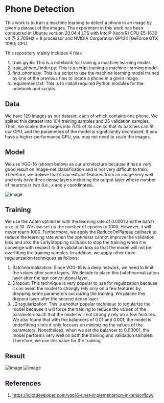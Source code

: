 # Phone Detection

This work is to train a machine learning to detect a phone in an image by given a dataset of the images. The experiment in this work has been conducted in Ubuntu version 20.04.4 LTS with Intel® Xeon(R) CPU E5-1630 v4 @ 3.70GHz × 8 processor and NVIDIA Corporation GP104 [GeForce GTX 1080] GPU. 

This repository mainly includes 4 files:

1) train.ipynb: This is a notebook for training a machine learning model.
2) train_phone_finder.py: This is a script training a machine learning model.
3) find_phone.py: This is a script to use the machine learning model trained by one of the previous files to locate a phone in a given image.
4) requirement.txt: This is to install required Python modules for the notebook and scripts.

## Data

We have 129 images as our dataset, each of which contains one phone. We splited this dataset into 104 training samples and 25 validation samples. Then, we scaled the images into 70% of its size so that its batches can fit our GPU, and the parameters of the model is significantly decreased. If you have a higher-performance GPU, you may not need to scale the images. 

## Model

We use VGG-16 (shown below) as our architecture because it has a very good result on Image-net classification and is not very difficult to train. Therefore, we believe that it can extract features from an image very well and only have three dense layers including the output layer whose number of neurons is two (i.e., x and y coordinates).

![image](https://user-images.githubusercontent.com/23422272/188261241-12e52a7f-966e-4279-86bd-02de91110f6a.png)


## Training

We use the Adam optimizer with the learning rate of 0.0001 and the batch size of 10. We also set up the number of epochs to 1000. However, it will never reach 1000. Furthermore, we apply the ReduceOnPlateau callback to reduce the learning rate when the optimizer cannot improve the validation loss and also the EarlyStopping callback to stop the training when it is converge with respect to the validation loss so that the model will not be overfitting the training samples. In addition, we apply other three regularization techniques as follows:

1) Batchnormalization: Since VGG-16 is a deep network, we need to limit the values after some layers. We decide to place this batchnormalization layer after the last convolutional layer.
2) Dropout: This technique is very popular to use for regulazation because it can avoid the model to strongly rely only on a few features by dropping some parameters out during the training. We placee this dropout layer after the second dense layer.
3) L2 regularization: This is another popular technique to regularize the model because it will force the training to reduce the values of the parameters such that the model will not strongly rely on a few features. We also found that with the balancers of 0.01 and 0.001, the model is underfitting since it only focuses on minimizing the values of the parameters. Nonetheless, when we set the balancer to 0.00001, the model performs very well on both the training and validation samples. Therefore, we use this value for the training.

## Result

![image](https://user-images.githubusercontent.com/23422272/188262494-89698811-b5f2-4241-9c73-7179834334d7.png)
![image](https://user-images.githubusercontent.com/23422272/188262796-2ea17dd5-6c47-40e4-9369-7196d05f0031.png)

## References

1) https://idiotdeveloper.com/vgg16-unet-implementation-in-tensorflow/
